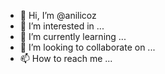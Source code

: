 - 👋 Hi, I’m @anilicoz
- 👀 I’m interested in ...
- 🌱 I’m currently learning ...
- 💞️ I’m looking to collaborate on ...
- 📫 How to reach me ...

<!---
anilicoz/anilicoz is a ✨ special ✨ repository because its `README.md` (this file) appears on your GitHub profile.
You can click the Preview link to take a look at your changes.
--->
